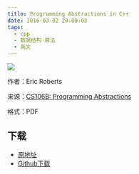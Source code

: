 ```yaml
---
title: Programming Abstractions in C++
date: 2016-03-02 20:00:03
tags:
  - cpp
  - 数据结构·算法
  - 英文
---
```


![](http://ecx.images-amazon.com/images/I/517sK-24wcL._SX400_BO1,204,203,200_.jpg)

作者：Eric Roberts

来源：[CS106B: Programming Abstractions](http://web.stanford.edu/class/cs106b/)

格式：PDF

<!--more-->

## 下载 ##

+ [原地址](http://web.stanford.edu/class/cs106b/textbook/CS106BX-Reader.pdf)
+ [Github下载](https://github.com/it-ebooks/ebooks/raw/master/Programming%20Abstractions%20in%20C%2B%2B.pdf)
